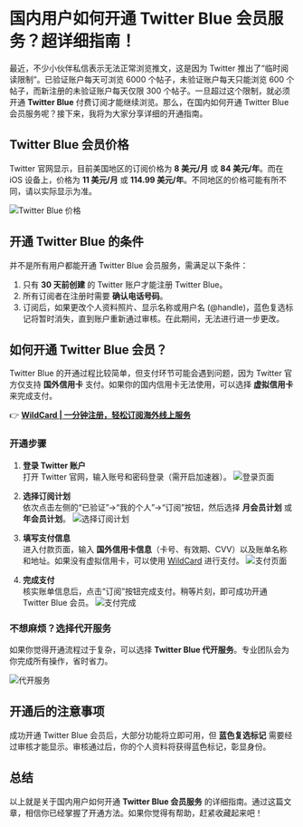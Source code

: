 # 国内用户如何开通 Twitter Blue 会员服务？超详细指南！

最近，不少小伙伴私信表示无法正常浏览推文，这是因为 Twitter 推出了“临时阅读限制”。已验证账户每天可浏览 6000 个帖子，未验证账户每天只能浏览 600 个帖子，而新注册的未验证账户每天仅限 300 个帖子。一旦超过这个限制，就必须开通 **Twitter Blue** 付费订阅才能继续浏览。那么，在国内如何开通 Twitter Blue 会员服务呢？接下来，我将为大家分享详细的开通指南。

## Twitter Blue 会员价格

Twitter 官网显示，目前美国地区的订阅价格为 **8 美元/月** 或 **84 美元/年**。而在 iOS 设备上，价格为 **11 美元/月** 或 **114.99 美元/年**。不同地区的价格可能有所不同，请以实际显示为准。

![Twitter Blue 价格](https://bbtdd.com/img/69864615.webp)

## 开通 Twitter Blue 的条件

并不是所有用户都能开通 Twitter Blue 会员服务，需满足以下条件：

1. 只有 **30 天前创建** 的 Twitter 账户才能注册 Twitter Blue。
2. 所有订阅者在注册时需要 **确认电话号码**。
3. 订阅后，如果更改个人资料照片、显示名称或用户名 (@handle)，蓝色复选标记将暂时消失，直到账户重新通过审核。在此期间，无法进行进一步更改。

## 如何开通 Twitter Blue 会员？

Twitter Blue 的开通过程比较简单，但支付环节可能会遇到问题，因为 Twitter 官方仅支持 **国外信用卡** 支付。如果你的国内信用卡无法使用，可以选择 **虚拟信用卡** 来完成支付。

👉 **[WildCard | 一分钟注册，轻松订阅海外线上服务](https://bbtdd.com/WildCard)**

### 开通步骤

1. **登录 Twitter 账户**  
   打开 Twitter 官网，输入账号和密码登录（需开启加速器）。
   ![登录页面](https://bbtdd.com/img/55875191149618.webp)

2. **选择订阅计划**  
   依次点击左侧的“已验证”→“我的个人”→“订阅”按钮，然后选择 **月会员计划** 或 **年会员计划**。
   ![选择订阅计划](https://bbtdd.com/img/734978000421312.webp)

3. **填写支付信息**  
   进入付款页面，输入 **国外信用卡信息**（卡号、有效期、CVV）以及账单名称和地址。如果没有虚拟信用卡，可以使用 [WildCard](https://bbtdd.com/WildCard) 进行支付。
   ![支付页面](https://bbtdd.com/img/40292219658.webp)

4. **完成支付**  
   核实账单信息后，点击“订阅”按钮完成支付。稍等片刻，即可成功开通 Twitter Blue 会员。
   ![支付完成](https://bbtdd.com/img/8756350838.webp)

### 不想麻烦？选择代开服务

如果你觉得开通流程过于复杂，可以选择 **Twitter Blue 代开服务**。专业团队会为你完成所有操作，省时省力。

![代开服务](https://bbtdd.com/img/66148257759867.webp)

## 开通后的注意事项

成功开通 Twitter Blue 会员后，大部分功能将立即可用，但 **蓝色复选标记** 需要经过审核才能显示。审核通过后，你的个人资料将获得蓝色标记，彰显身份。

## 总结

以上就是关于国内用户如何开通 **Twitter Blue 会员服务** 的详细指南。通过这篇文章，相信你已经掌握了开通方法。如果你觉得有帮助，赶紧收藏起来吧！